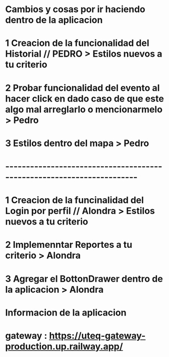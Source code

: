 
# Cambios y cosas por ir haciendo dentro de la aplicacion

# 1 Creacion de la funcionalidad del Historial // PEDRO  > Estilos nuevos a tu criterio  
# 2 Probar funcionalidad del evento al hacer click en dado caso de que este algo mal arreglarlo o mencionarmelo > Pedro
# 3 Estilos dentro del mapa > Pedro

# ----------------------------------------------------------------------


# 1 Creacion de la funcinalidad del Login por perfil // Alondra > Estilos nuevos a tu criterio
# 2 Implemenntar Reportes a tu criterio > Alondra
# 3 Agregar el BottonDrawer dentro de la aplicacion > Alondra


# Informacion de la aplicacion

# gateway : https://uteq-gateway-production.up.railway.app/